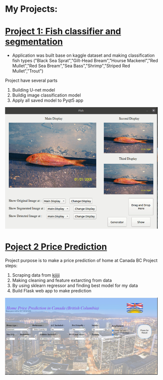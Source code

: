 # My Projects:

# [Project 1: Fish classifier and segmentation](https://github.com/tural327/Fish_classifier_desk_app)
* Application was built base on kaggle dataset and making classification fish types ("Black Sea Sprat","Gilt-Head Bream","Hourse Mackerel","Red Mullet","Red Sea Bream","Sea Bass","Shrimp","Striped Red Mullet","Trout")

Project have several parts 
1. Building U-net model
2. Buildig image classification model
3. Apply all saved model to Pyqt5 app


 <img src="/imgaes/end_res.gif" width="500">

# [Poject 2 Price Prediction](https://github.com/tural327/price_pred_full_project)
 Project purpose is to make a price prediction of home at Canada BC
 Project steps:
 1. Scraping data from [kijiji](https://www.kijiji.ca/)
 2. Making cleaning and feature extarcting from data
 3. By using sklearn regressor and finding best model for my data
 4. Build Flask web app to make prediction
 
 <img src="/imgaes/result.PNG" width="500">
